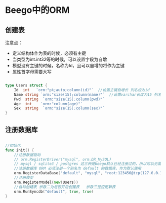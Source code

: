 # Beego中的ORM

## 创建表
注意点：
- 定义结构体作为表的时候，必须有主键
- 当类型为int.int32等的时候，可以设置字段为自增
- 模型没有主键的时候，名称为Id，且可以自增的将作为主键
- 属性首字母需要大写
```go

type Users struct {
	Id  int   `orm:"pk;auto;column(id)"`  //设置主键自增长 列名设为id
	Name string `orm:"size(15);column(name)"`  //设置varchar长度为15 列名为name
	Pwd  string  `orm:"size(15);column(pwd)"` 
	Age  int    `orm:"column(age)"`
	Sex  string  `orm:"size(15);column(sex)"`
}
```

## 注册数据库
```go

//初始化
func init() {
	//注册数据驱动
	// orm.RegisterDriver("mysql", orm.DR_MySQL)
	// mysql / sqlite3 / postgres 这三种是beego默认已经注册过的，所以可以无需设置
	//注册数据库 ORM 必须注册一个别名为 default 的数据库，作为默认使用
	orm.RegisterDataBase("default", "mysql", "root:123456@tcp(127.0.0.1:3306)/HelloBeego")
	//注册模型
	orm.RegisterModel(new(Users))
	//自动创建表 参数二为是否开启创建表   参数三是否更新表
	orm.RunSyncdb("default", true, true)
}
```

